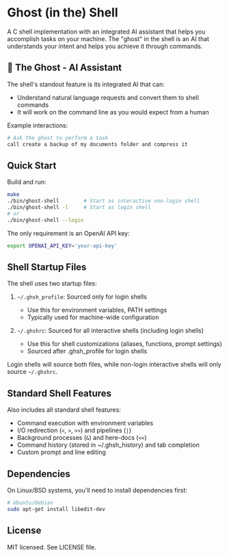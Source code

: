 # Ghost (in the) Shell

A C shell implementation with an integrated AI assistant that helps you accomplish tasks on your machine. The "ghost" in the shell is an AI that understands your intent and helps you achieve it through commands.

## 🧠 The Ghost - AI Assistant

The shell's standout feature is its integrated AI that can:
- Understand natural language requests and convert them to shell commands
- It will work on the command line as you would expect from a human

Example interactions:
```bash
# Ask the ghost to perform a task
call create a backup of my documents folder and compress it
```

## Quick Start

Build and run:
```bash
make
./bin/ghost-shell        # Start as interactive non-login shell
./bin/ghost-shell -l     # Start as login shell
# or
./bin/ghost-shell --login
```

The only requirement is an OpenAI API key:
```bash
export OPENAI_API_KEY='your-api-key'
```

## Shell Startup Files

The shell uses two startup files:

1. `~/.ghsh_profile`: Sourced only for login shells
   - Use this for environment variables, PATH settings
   - Typically used for machine-wide configuration

2. `~/.ghshrc`: Sourced for all interactive shells (including login shells)
   - Use this for shell customizations (aliases, functions, prompt settings)
   - Sourced after .ghsh_profile for login shells

Login shells will source both files, while non-login interactive shells will only source `~/.ghshrc`.

## Standard Shell Features

Also includes all standard shell features:
- Command execution with environment variables
- I/O redirection (`<`, `>`, `>>`) and pipelines (`|`)
- Background processes (`&`) and here-docs (`<<`)
- Command history (stored in ~/.ghsh_history) and tab completion
- Custom prompt and line editing

## Dependencies

On Linux/BSD systems, you'll need to install dependencies first:
```bash
# Ubuntu/Debian
sudo apt-get install libedit-dev
```

## License

MIT licensed. See LICENSE file. 